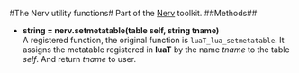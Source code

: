 #The Nerv utility functions#
Part of the [Nerv](../README.md) toolkit.
##Methods##
* __string = nerv.setmetatable(table self, string tname)__  
A registered function, the original function is `luaT_lua_setmetatable`. It assigns the metatable registered in __luaT__ by the name *tname* to the table *self*. And return *tname* to user.
